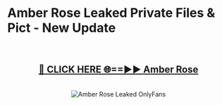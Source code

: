 # Amber Rose Leaked Private Files & Pict - New Update
<br>
<div align="center">
<h2><a href="https://mediafilles.blogspot.com/?title=Amber_Rose" rel="nofollow">🔴 CLICK HERE 🌐==►► Amber Rose</a></h2>
<br>
<a href="https://mediafilles.blogspot.com/?title=Amber_Rose" rel="nofollow" data-target="animated-image.originalLink"><img src="https://i.ibb.co.com/WyWwxjT/player-gif2.gif" alt="Amber Rose Leaked OnlyFans" style="max-width: 100%; display: inline-block;" data-target="animated-image.originalImage"></a>
</div>
<br>